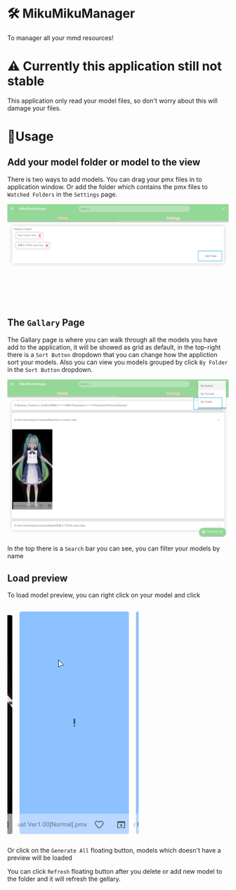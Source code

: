 # 🛠 MikuMikuManager
To manager all your mmd resources!

# ⚠ Currently this application still not stable
This application only read your model files, so don't worry about this will damage your files.

# 📕Usage

## Add your model folder or model to the view
There is two ways to add models. You can drag your pmx files in to application window.
Or add the folder which contains the pmx files to `Watched Folders` in the `Settings` page.

![alt text][Settings Add]

## The `Gallary` Page
The Gallary page is where you can walk through all the models you have add to the application, it will be showed as grid as default, in the top-right there is a `Sort Button` dropdown that you can change how the appliction sort your models. Also you can view you models grouped by click `By Folder` in the `Sort Button` dropdown.

![alt text][Group]

In the top there is a `Search` bar you can see, you can filter your models by name

## Load preview
To load model preview, you can right click on your model and click 

![alt text][Right-Click Load]

Or click on the `Generate All` floating button, models which doesn't have a preview will be loaded

You can click `Refresh` floating button after you delete or add new model to the folder and it will refresh the gellary.


[Group]:https://raw.githubusercontent.com/ShiinaManatsu/MikuMikuManager/master/README%20Assets/Group.png "Group"
[Right-Click Load]:https://raw.githubusercontent.com/ShiinaManatsu/MikuMikuManager/master/README%20Assets/Right-ClickLoad.gif "Right-Click Load"
[Settings Add]:https://raw.githubusercontent.com/ShiinaManatsu/MikuMikuManager/master/README%20Assets/SettingsAdd.png "Settings Add"